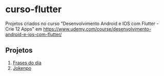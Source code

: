 # curso-flutter
 Projetos criados no curso "Desenvolvimento Android e IOS com Flutter - Crie 12 Apps" em https://www.udemy.com/course/desenvolvimento-android-e-ios-com-flutter/

## Projetos

1. [Frases do dia](/frases_do_dia)
1. [Jokenpo](/jokenpo)
